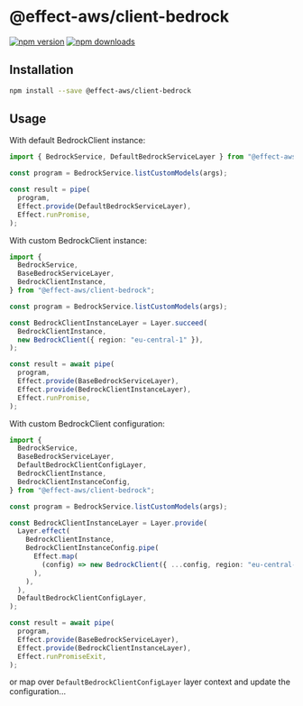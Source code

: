 # @effect-aws/client-bedrock

[![npm version](https://img.shields.io/npm/v/%40effect-aws%2Fclient-bedrock?color=brightgreen&label=npm%20package)](https://www.npmjs.com/package/@effect-aws/client-bedrock)
[![npm downloads](https://img.shields.io/npm/dm/%40effect-aws%2Fclient-bedrock)](https://www.npmjs.com/package/@effect-aws/client-bedrock)

## Installation

```bash
npm install --save @effect-aws/client-bedrock
```

## Usage

With default BedrockClient instance:

```typescript
import { BedrockService, DefaultBedrockServiceLayer } from "@effect-aws/client-bedrock";

const program = BedrockService.listCustomModels(args);

const result = pipe(
  program,
  Effect.provide(DefaultBedrockServiceLayer),
  Effect.runPromise,
);
```

With custom BedrockClient instance:

```typescript
import {
  BedrockService,
  BaseBedrockServiceLayer,
  BedrockClientInstance,
} from "@effect-aws/client-bedrock";

const program = BedrockService.listCustomModels(args);

const BedrockClientInstanceLayer = Layer.succeed(
  BedrockClientInstance,
  new BedrockClient({ region: "eu-central-1" }),
);

const result = await pipe(
  program,
  Effect.provide(BaseBedrockServiceLayer),
  Effect.provide(BedrockClientInstanceLayer),
  Effect.runPromise,
);
```

With custom BedrockClient configuration:

```typescript
import {
  BedrockService,
  BaseBedrockServiceLayer,
  DefaultBedrockClientConfigLayer,
  BedrockClientInstance,
  BedrockClientInstanceConfig,
} from "@effect-aws/client-bedrock";

const program = BedrockService.listCustomModels(args);

const BedrockClientInstanceLayer = Layer.provide(
  Layer.effect(
    BedrockClientInstance,
    BedrockClientInstanceConfig.pipe(
      Effect.map(
        (config) => new BedrockClient({ ...config, region: "eu-central-1" }),
      ),
    ),
  ),
  DefaultBedrockClientConfigLayer,
);

const result = await pipe(
  program,
  Effect.provide(BaseBedrockServiceLayer),
  Effect.provide(BedrockClientInstanceLayer),
  Effect.runPromiseExit,
);
```

or map over `DefaultBedrockClientConfigLayer` layer context and update the configuration...
